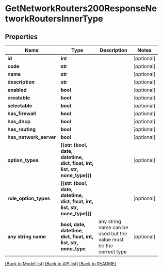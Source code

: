 # GetNetworkRouters200ResponseNetworkRoutersInnerType


## Properties
Name | Type | Description | Notes
------------ | ------------- | ------------- | -------------
**id** | **int** |  | [optional] 
**code** | **str** |  | [optional] 
**name** | **str** |  | [optional] 
**description** | **str** |  | [optional] 
**enabled** | **bool** |  | [optional] 
**creatable** | **bool** |  | [optional] 
**selectable** | **bool** |  | [optional] 
**has_firewall** | **bool** |  | [optional] 
**has_dhcp** | **bool** |  | [optional] 
**has_routing** | **bool** |  | [optional] 
**has_network_server** | **bool** |  | [optional] 
**option_types** | **[{str: (bool, date, datetime, dict, float, int, list, str, none_type)}]** |  | [optional] 
**rule_option_types** | **[{str: (bool, date, datetime, dict, float, int, list, str, none_type)}]** |  | [optional] 
**any string name** | **bool, date, datetime, dict, float, int, list, str, none_type** | any string name can be used but the value must be the correct type | [optional]

[[Back to Model list]](../README.md#documentation-for-models) [[Back to API list]](../README.md#documentation-for-api-endpoints) [[Back to README]](../README.md)



